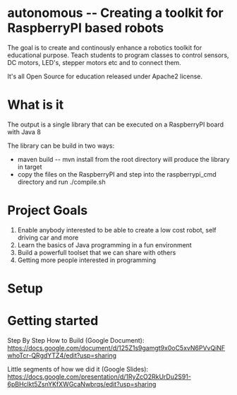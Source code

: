 # autonomous -- Creating a toolkit for RaspberryPI based robots
The goal is to create and continously enhance a robotics toolkit for educational purpose. Teach students to program classes
to control sensors, DC motors, LED's, stepper motors etc and to connect them.

It's all Open Source for education released under Apache2 license.

# What is it
The output is a single library that can be executed on a RaspberryPI board with Java 8

The library can be build in two ways:
* maven build -- mvn install from the root directory will produce the library in target
* copy the files on the RaspberryPI and step into the raspberrypi_cmd directory and run ./compile.sh


# Project Goals
1) Enable anybody interested to be able to create a low cost robot, self driving car and more
2) Learn the basics of Java programming in a fun environment
3) Build a powerfull toolset that we can share with others
4) Getting more people interested in programming

# Setup

# Getting started

Step By Step How to Build (Google Document):
https://docs.google.com/document/d/125Z1s9gamgt9x0oC5xvN6PVvQiNFwhoTcr-QRgdYTZ4/edit?usp=sharing

Little segments of how we did it (Google Slides):
https://docs.google.com/presentation/d/1RyZcO2RkUrDu2S91-6pBHclkt5ZsnYKfXWGcaNwbrqs/edit?usp=sharing
